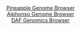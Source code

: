 <div id="Pineapple_Genome_Browser" align="center">
  <a href="https://igv.org/app/?sessionURL=blob:zZJdb5swFIb_i6VWm0T4DBCQqin9SNOla7dSFrVVhRwwxKuxiW0gaZT_vrNq025WqbnYNIkLc2Tw.z5.tqgjUlHBUYxc0_FNx0EGUkvRJ7huGLnCNVEoLjFTxECSlEQSnhMUb1GJlcbpzSV8udS6UbFlUd0MaswrYSrPxDV.Fhz3ysxFbZ0IxvBCSKyFVNaxxJ2waNUNerLATWPC2Z7pWwXW2MKsWQquhNUQXmU9_C_7NcoqwkVNsrplmr4EyCAPZCzMEn8Yz5NxnhOlZmRzURyNZxfjr95Zen8enNyn19N5GswPE1pxrFtJji4JHc3CA3fSTdzr865q.Sqlq2_9tOvq9MA7PTxbN1QSdeSEzsjzwzAIAA3lBVn_T63hoXs2Z0nii1v3WqygvVqX87vLIp.OGv9ewuC17jsDMZG3YAPKlzKMHdvw7MDw3WDwY.mMDNuOgJAUFMUPjwbSEudPsP1hi_SmAWeQIqv2RR8DCVkQieJBZNuhE0WuPwyHdhQ5O2OLWsn.Ht5JehOFtjt23SArKdMgdJEp3igTc252eWlWz3vynOV404SVOsOnd8On9vPNOSvIVXLgHg.b_o80QyAAh79cIlR9S6Z_4t5bgph6sa9w5frpy930ttoomq5VkgKZPPj0MZzcgm_l8FVE..Ephayxhv0wgdefznVYUsw1DDqq6IIyqjdzICl6FDuuB.qiXDABLiJZLd7Zhm04vv3.t6Le7nH3HQ--">Pineapple Genome Browser</a>
</div>
<div id="Alphonso_Genome_Browser" align="center">
  <a href="https://igv.org/app/?sessionURL=blob:zZJda9swFIb_i6BjA8eW7TiODWW4323apjR1zFKKkW3Z0SpLqiTHTUP..9SysZsVmouNgS6kgz7e8.jZgBWWinAGYuDZbmC7LrCAWvJ.hlpB8TVqsQJxjajCFpC4xhKzEoN4A2qkNEpvL83JpdZCxY5DtBi0iDXcVr6NWvTCGeqVXfLWOeSUooJLpLlUzoFEK.6QZjXocYGEsM3bvh04FdLIQVQsOVPcEZg1eW_uy3.V8gYz3uK87agmbwFyk8dkrOwafU2yWVKWWKkJXp9X.8nkPJn7x.nidHS4SKdnWTrKPs1Iw5DuJN6_Vt4Ru0oL3y.CUz6_gwL38mk8zJLHPf_o0_GzIBKrfTd0x34QhkFkwBBW4ef_qWczyI59V_MLfSOfi4tTUXQ3.ns3E7N02beTrv9T3yMIthagvOyMB6BcyjB2oeXDkRV4o8Hr1B1bEL7SkZyA.P7BAlqi8tFsv98AvRbGFqDwU_cmjgW4rLAE8SCCMHSjyAuG4RBGkbu1NqCT9O.hPUlvoxB6ieeN8ppQbVSucsWEshFj9qqs7eZlR5bzBa6HWc95R8W38Z538HhwNlXTp8m8puN3aFrAPP72gabVj2T6J959JIiti11lg3eBoXI1PTvHaM87occN9OaJdznLwsV6wt9FtBuemssWabPfVMzyp3MrJAli2hRWRJGCUKLXmSHJexC7nm_UBSWn3LgIZFN8hha03AB..a2ov33Y_gA-">Alphonso Genome Browser</a>
</div>


<div id="DAF_Genomics_Browser" align="center">
  <a href="https://igv.org/app/?sessionURL=blob:tZHtatswFIbv5UD6y3Ys2bFjQxjOmq4hacqaeoGUEjT7OPZmW64kL_FC7n3C7RhslDHoQBI6nI_3lZ4TfEMhC15DCNQiI4sQMEDm_LBmVVPiilUoIcxYKdEAgRkKrBOE8AQZk4rFd0vdmSvVyHA4TFlm7rHmVZFISzoWa0zJW5WjLjWpxSr2ndfsIK2EV7pYsSErm5zXkg9ZkqCUpj1ssN7vDkwfP3O7fiTuqrZURa.60ya0sdTKmHZb1Cke_2LkPyjrVbyLNuuo719gN08n0WIefXJm8faD934b315vYm9zsS72NVOtwMk0uW9vpqt4QK8GdErGl24mn_ymKb9sZSf5wLm8mB2bQqCcEJ.MnZHvOQ6cDSh50moMkOSChMQ1fDo2qOuaL1dn5Ol_ELyA8OHRACVY8lWXP5xAdY2GBRKf2p6bAVykKCA0A9v2SRDQkeu7dhCQs3GCVpRvTPMqvgt8m0aUetZnVmn9rCj7L9RCfybfCuVvk_X.V1SzNl2uNrdLuvioUeG8O3q0u1GpnF3rOHkFlQGvPi3jomJKp57DFzCs1IoV1uoXGef8eP4B">DAF Genomics Browser</a>
</div>
